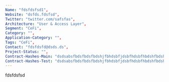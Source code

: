 ```yaml
--- 
Name: "fdsfdsfsd1", 
Website: "dsfds.fdsfsd", 
Twitter: "twitter.com/safsfas", 
Architecture: "User & Access Layer",
Segment: "CeFi",
Category: "",
Application-Category: "",
Tags: "CeFi",
Contact: "fdsfdsfd@dsds.ds",
Project-Status: "",
Contract-Hashes-Main: "dsdsabsfbdsfbdsfbdshjfbhdsbfjdsbfhdsbfhbdshfbdshfbdhbhbhbhbhbhhh",
Contract-Hashes-Test: "dsdsabsfbdsfbdsfbdshjfbhdsbfjdsbfhdsbfhbdshfbdshfbdhbhbhbhbhbhhh",
--- 
```

<!--lang:en--> 
fdsfdsfsd
<!--lang:es--] 

<!--lang:de--] 

<!--lang:fr--] 

<!--lang:pl--] 

<!--lang:uk--] 

[!--lang:*--> 